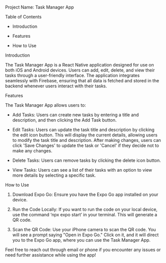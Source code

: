 Project Name: Task Manager App

Table of Contents

- Introduction

- Features

- How to Use


Introduction 

The Task Manager App is a React Native application designed for use on both iOS and Android devices. Users can add, edit, delete, and view their tasks through a user-friendly interface. The application integrates seamlessly with Firebase, ensuring that all data is fetched and stored in the backend whenever users interact with their tasks.


Features

The Task Manager App allows users to:

- Add Tasks: Users can create new tasks by entering a title and description, and then clicking the Add Task button.

- Edit Tasks: Users can update the task title and description by clicking the edit icon button. This will display the current details, allowing users to modify the task title and description. After making changes, users can click 'Save Changes' to update the task or 'Cancel' if they decide not to make any changes.

- Delete Tasks: Users can remove tasks by clicking the delete icon button.

- View Tasks: Users can see a list of their tasks with an option to view more details by selecting a specific task.

How to Use  

1. Download Expo Go: Ensure you have the Expo Go app installed on your device.

2. Run the Code Locally: If you want to run the code on your local device, use the command ‘npx expo start’ in your terminal. This will generate a QR code.
   
3. Scan the QR Code: Use your iPhone camera to scan the QR code. You will see a prompt saying "Open in Expo Go." Click on it, and it will direct you to the Expo Go app, where you can use the Task Manager App.

Feel free to reach out through email or phone if you encounter any issues or need further assistance while using the app!

